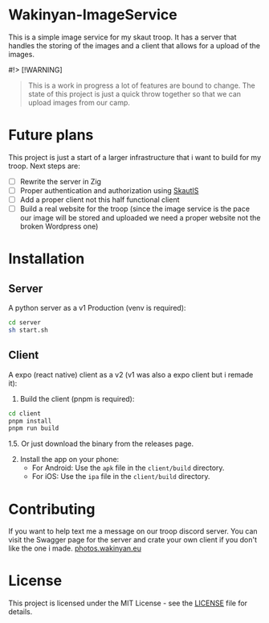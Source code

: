 # Wakinyan-ImageService

This is a simple image service for my skaut troop. It has a server that handles the storing of the images and a client that allows for a upload of the images.

#!> [!WARNING]

> This is a work in progress a lot of features are bound to change.
> The state of this project is just a quick throw together so that we can upload images from our camp.

# Future plans

This project is just a start of a larger infrastructure that i want to build for my troop. Next steps are:

- [ ] Rewrite the server in Zig
- [ ] Proper authentication and authorization using [SkautIS](https://is.skaut.cz/)
- [ ] Add a proper client not this half functional client
- [ ] Build a real website for the troop (since the image service is the pace our image will be stored and uploaded we need a proper website not the broken Wordpress one)

# Installation

## Server

A python server as a v1
Production (venv is required):

```bash
cd server
sh start.sh
```

## Client

A expo (react native) client as a v2 (v1 was also a expo client but i remade it):

1. Build the client (pnpm is required):

```bash
cd client
pnpm install
pnpm run build
```

1.5. Or just download the binary from the releases page.

2. Install the app on your phone:
   - For Android: Use the `apk` file in the `client/build` directory.
   - For iOS: Use the `ipa` file in the `client/build` directory.

# Contributing

If you want to help text me a message on our troop discord server.
You can visit the Swagger page for the server and crate your own client if you don't like the one i made.
[photos.wakinyan.eu](https://photos.wakinyan.eu)

# License

This project is licensed under the MIT License - see the [LICENSE](LICENSE) file for details.
